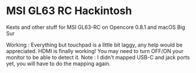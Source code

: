 # MSI GL63 RC Hackintosh
Kexts and other stuff for MSI GL63-RC on Opencore 0.8.1 and macOS Big Sur

Working : Everything but touchpad is a little bit laggy, any help would be appreciated.
HDMI is finally working! You may need to turn OFF/ON your monitor to be able to detect it.
Note : I didn't mapped USB-C and jack ports yet, you will have to do the mapping again.
